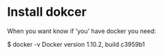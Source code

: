 # Install dokcer
When you want know if 'you' have docker you need:

  $ docker -v
  Docker version 1.10.2, build c3959b1

